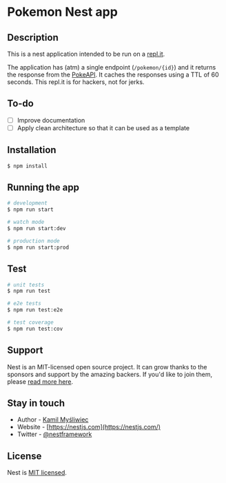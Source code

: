 # Pokemon Nest app
## Description

This is a nest application intended to be run on a [repl.it](https://www.repl.it).

The application has (atm) a single endpoint (`/pokemon/{id}`) and it returns the response from the [PokeAPI](https://pokeapi.co). It caches the responses using a TTL of 60 seconds. This repl.it is for hackers, not for jerks.

## To-do
- [ ] Improve documentation
- [ ] Apply clean architecture so that it can be used as a template

## Installation

```bash
$ npm install
```

## Running the app

```bash
# development
$ npm run start

# watch mode
$ npm run start:dev

# production mode
$ npm run start:prod
```

## Test

```bash
# unit tests
$ npm run test

# e2e tests
$ npm run test:e2e

# test coverage
$ npm run test:cov
```

## Support

Nest is an MIT-licensed open source project. It can grow thanks to the sponsors and support by the amazing backers. If you'd like to join them, please [read more here](https://docs.nestjs.com/support).

## Stay in touch

- Author - [Kamil Myśliwiec](https://kamilmysliwiec.com)
- Website - [https://nestjs.com](https://nestjs.com/)
- Twitter - [@nestframework](https://twitter.com/nestframework)

## License

Nest is [MIT licensed](LICENSE).
